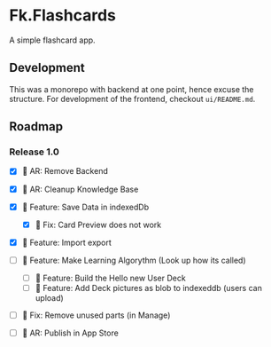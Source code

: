 # Fk.Flashcards
A simple flashcard app.

## Development
This was a monorepo with backend at one point, hence excuse the structure. For development of the frontend, checkout `ui/README.md`.

## Roadmap

### Release 1.0

- [x] 🚧 AR: Remove Backend
- [x] 🚧 AR: Cleanup Knowledge Base
- [x] 🚀 Feature: Save Data in indexedDb
  - [x] 🐛 Fix: Card Preview does not work
- [x] 🚀 Feature: Import export
- [ ] 🚀 Feature: Make Learning Algorythm (Look up how its called)
  - [ ] 🚀 Feature: Build the Hello new User Deck
  - [ ] 🚀 Feature: Add Deck pictures as blob to indexeddb (users can upload)
- [ ] 🐛 Fix: Remove unused parts (in Manage)
- [ ] 🚧 AR: Publish in App Store

